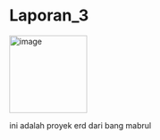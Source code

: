 # Laporan_3
<img width="139" alt="image" src="https://github.com/YebiDepriansyah/Laporan_3/assets/131685598/2cde1f10-93eb-4bb6-815d-e31ee870acf3">

ini adalah proyek erd dari bang mabrul

